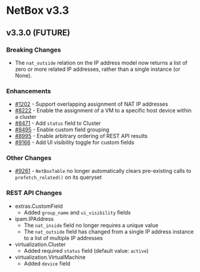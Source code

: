 # NetBox v3.3

## v3.3.0 (FUTURE)

### Breaking Changes

* The `nat_outside` relation on the IP address model now returns a list of zero or more related IP addresses, rather than a single instance (or None).

### Enhancements

* [#1202](https://github.com/netbox-community/netbox/issues/1202) - Support overlapping assignment of NAT IP addresses
* [#8222](https://github.com/netbox-community/netbox/issues/8222) - Enable the assignment of a VM to a specific host device within a cluster
* [#8471](https://github.com/netbox-community/netbox/issues/8471) - Add `status` field to Cluster
* [#8495](https://github.com/netbox-community/netbox/issues/8495) - Enable custom field grouping
* [#8995](https://github.com/netbox-community/netbox/issues/8995) - Enable arbitrary ordering of REST API results
* [#9166](https://github.com/netbox-community/netbox/issues/9166) - Add UI visibility toggle for custom fields

### Other Changes

* [#9261](https://github.com/netbox-community/netbox/issues/9261) - `NetBoxTable` no longer automatically clears pre-existing calls to `prefetch_related()` on its queryset

### REST API Changes

* extras.CustomField
    * Added `group_name` and `ui_visibility` fields
* ipam.IPAddress
    * The `nat_inside` field no longer requires a unique value
    * The `nat_outside` field has changed from a single IP address instance to a list of multiple IP addresses
* virtualization.Cluster
    * Added required `status` field (default value: `active`)
* virtualization.VirtualMachine
    * Added `device` field
